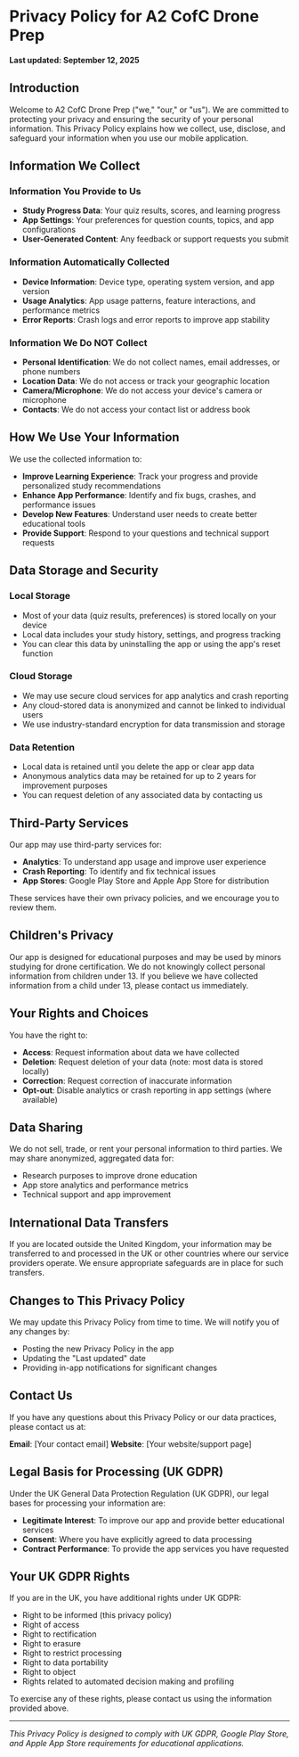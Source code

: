 # Privacy Policy for A2 CofC Drone Prep

**Last updated: September 12, 2025**

## Introduction

Welcome to A2 CofC Drone Prep ("we," "our," or "us"). We are committed to protecting your privacy and ensuring the security of your personal information. This Privacy Policy explains how we collect, use, disclose, and safeguard your information when you use our mobile application.

## Information We Collect

### Information You Provide to Us
- **Study Progress Data**: Your quiz results, scores, and learning progress
- **App Settings**: Your preferences for question counts, topics, and app configurations
- **User-Generated Content**: Any feedback or support requests you submit

### Information Automatically Collected
- **Device Information**: Device type, operating system version, and app version
- **Usage Analytics**: App usage patterns, feature interactions, and performance metrics
- **Error Reports**: Crash logs and error reports to improve app stability

### Information We Do NOT Collect
- **Personal Identification**: We do not collect names, email addresses, or phone numbers
- **Location Data**: We do not access or track your geographic location
- **Camera/Microphone**: We do not access your device's camera or microphone
- **Contacts**: We do not access your contact list or address book

## How We Use Your Information

We use the collected information to:
- **Improve Learning Experience**: Track your progress and provide personalized study recommendations
- **Enhance App Performance**: Identify and fix bugs, crashes, and performance issues
- **Develop New Features**: Understand user needs to create better educational tools
- **Provide Support**: Respond to your questions and technical support requests

## Data Storage and Security

### Local Storage
- Most of your data (quiz results, preferences) is stored locally on your device
- Local data includes your study history, settings, and progress tracking
- You can clear this data by uninstalling the app or using the app's reset function

### Cloud Storage
- We may use secure cloud services for app analytics and crash reporting
- Any cloud-stored data is anonymized and cannot be linked to individual users
- We use industry-standard encryption for data transmission and storage

### Data Retention
- Local data is retained until you delete the app or clear app data
- Anonymous analytics data may be retained for up to 2 years for improvement purposes
- You can request deletion of any associated data by contacting us

## Third-Party Services

Our app may use third-party services for:
- **Analytics**: To understand app usage and improve user experience
- **Crash Reporting**: To identify and fix technical issues
- **App Stores**: Google Play Store and Apple App Store for distribution

These services have their own privacy policies, and we encourage you to review them.

## Children's Privacy

Our app is designed for educational purposes and may be used by minors studying for drone certification. We do not knowingly collect personal information from children under 13. If you believe we have collected information from a child under 13, please contact us immediately.

## Your Rights and Choices

You have the right to:
- **Access**: Request information about data we have collected
- **Deletion**: Request deletion of your data (note: most data is stored locally)
- **Correction**: Request correction of inaccurate information
- **Opt-out**: Disable analytics or crash reporting in app settings (where available)

## Data Sharing

We do not sell, trade, or rent your personal information to third parties. We may share anonymized, aggregated data for:
- Research purposes to improve drone education
- App store analytics and performance metrics
- Technical support and app improvement

## International Data Transfers

If you are located outside the United Kingdom, your information may be transferred to and processed in the UK or other countries where our service providers operate. We ensure appropriate safeguards are in place for such transfers.

## Changes to This Privacy Policy

We may update this Privacy Policy from time to time. We will notify you of any changes by:
- Posting the new Privacy Policy in the app
- Updating the "Last updated" date
- Providing in-app notifications for significant changes

## Contact Us

If you have any questions about this Privacy Policy or our data practices, please contact us at:

**Email**: [Your contact email]
**Website**: [Your website/support page]

## Legal Basis for Processing (UK GDPR)

Under the UK General Data Protection Regulation (UK GDPR), our legal bases for processing your information are:
- **Legitimate Interest**: To improve our app and provide better educational services
- **Consent**: Where you have explicitly agreed to data processing
- **Contract Performance**: To provide the app services you have requested

## Your UK GDPR Rights

If you are in the UK, you have additional rights under UK GDPR:
- Right to be informed (this privacy policy)
- Right of access
- Right to rectification
- Right to erasure
- Right to restrict processing
- Right to data portability
- Right to object
- Rights related to automated decision making and profiling

To exercise any of these rights, please contact us using the information provided above.

---

*This Privacy Policy is designed to comply with UK GDPR, Google Play Store, and Apple App Store requirements for educational applications.*
